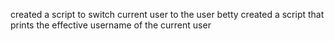 created a script to switch current user to the user betty
created a script that prints the effective username of the current user

